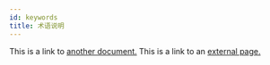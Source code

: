 ```yaml
---
id: keywords
title: 术语说明
---
```


This is a link to [another document.](tagline.md) This is a link to an [external page.](http://www.besct.com/)
